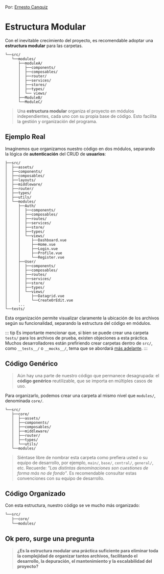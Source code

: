 Por: [Ernesto Canquiz](https://github.com/ecanquiz)

# Estructura Modular

Con el inevitable crecimiento del proyecto, es recomendable adoptar una **estructura modular** para las carpetas.

```sh{4,5,6,7,8,9,10}
└──src/
   └──modules/
      ├──moduleA/
      │  ├──components/
      │  ├──composables/
      │  ├──router/
      │  ├──services/
      │  ├──stores/
      │  ├──types/
      │  └── views/
      ├──ModuleB/
      └──ModuleC/
```

>Una **estructura modular** organiza el proyecto en módulos independientes, cada uno con su propia base de código. Esto facilita la gestión y organización del programa.

## Ejemplo Real

Imaginemos que organizamos nuestro código en dos módulos, separando la lógica de **autenticación** del CRUD de **usuarios**:


```sh{19,20,21,22,23,32,33}
├──src/
│  ├──assets/
│  ├──components/
│  ├──composables/
│  ├──layouts/
│  ├──middleware/
│  ├──router/
│  ├──types/
│  ├──utils/
│  └──modules/
│     ├──Auth/
│     │  ├──components/
│     │  ├──composables/
│     │  ├──routes/
│     │  ├──services/
│     │  ├──store/
│     │  ├──types/
│     │  └──views/
│     │     ├──Dashboard.vue
│     │     ├──Home.vue
│     │     ├──Login.vue
│     │     ├──Profile.vue
│     │     └──Register.vue
│     ├──User/
│     │  ├──components/
│     │  ├──composables/
│     │  ├──routes/
│     │  ├──services/
│     │  ├──store/
│     │  ├──types/
│     │  └──views/
│     │     ├──Datagrid.vue
│     │     └──CreateOrEdit.vue
│     ...
└──tests/
```

Esta organización permite visualizar claramente la ubicación de los archivos según su funcionalidad, separando la estructura del código en módulos.

::: tip 
Es importante mencionar que, si bien se puede crear una carpeta `tests/` para los archivos de prueba, existen objeciones a esta práctica. Muchos desarrolladores están prefiriendo crear carpetas dentro de `src/`, como `__tests__/` o `__mocks__/`, tema que se abordará [más adelante](./tests.html).
:::

## Código Genérico

>Aún hay una parte de nuestro código que permanece desagrupada: el **código genérico** reutilizable, que se importa en múltiples casos de uso.

Para organizarlo, podemos crear una carpeta al mismo nivel que `modules/`, denominada `core/`.

```sh{3,4,5,6,7,8,9}
└──src/
   ├──core/
   │  ├──assets/
   │  ├──components/
   │  ├──composables/
   │  ├──middleware/
   │  ├──router/
   │  ├──types/
   │  └──utils/
   └──modules/
```

>Siéntase libre de nombrar esta carpeta como prefiera usted o su equipo de desarrollo, por ejemplo, `main/`, `base/`, `central/`, `general/`, etc. Recuerde: _"Las distintas denominaciones son cuestiones de forma más no de fondo"_. Es recomendable consultar estas convenciones con su equipo de desarrollo.

## Código Organizado

Con esta estructura, nuestro código se ve mucho más organizado:

```sh
└──src/
   ├──core/ 
   └──modules/
```

## Ok pero, surge una pregunta

>**¿Es la estructura modular una práctica suficiente para eliminar toda la complejidad de organizar tantos archivos, facilitando el desarrollo, la depuración, el mantenimiento y la escalabilidad del proyecto?**